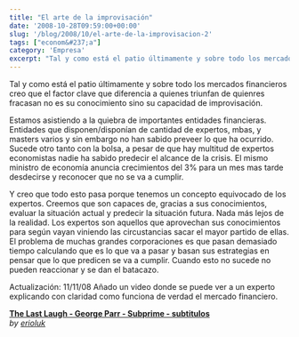 ```yaml
---
title: "El arte de la improvisación"
date: '2008-10-28T09:59:00+00:00'
slug: '/blog/2008/10/el-arte-de-la-improvisacion-2'
tags: ["econom&#237;a"]
category: 'Empresa'
excerpt: "Tal y como está el patio últimamente y sobre todo los mercados financieros creo que el factor clave que diferencia a quienes triunfan de quienres fracasan no es su conocimiento sino su capacidad de imp..."
---
```

Tal y como está el patio últimamente y sobre todo los mercados financieros creo que el factor clave que diferencia a quienes triunfan de quienres fracasan no es su conocimiento sino su capacidad de improvisación.

Estamos asistiendo a la quiebra de importantes entidades financieras. Entidades que disponen/disponían de cantidad de expertos, mbas, y masters varios y sin embargo no han sabido preveer lo que ha ocurrido. Sucede otro tanto con la bolsa, a pesar de que hay multitud de expertos economistas nadie ha sabido predecir el alcance de la crisis. El mismo ministro de economía anuncia crecimientos del 3% para un mes mas tarde desdecirse y reconocer que no se va a cumplir.

Y creo que todo esto pasa porque tenemos un concepto equivocado de los expertos. Creemos que son capaces de, gracias a sus conocimientos, evaluar la situación actual y predecir la situación futura. Nada más lejos de la realidad. Los expertos son aquellos que aprovechan sus conocimientos para según vayan viniendo las circustancias sacar el mayor partido de ellas. El problema de muchas grandes corporaciones es que pasan demasiado tiempo calculando que es lo que va a pasar y basan sus estrategias en pensar que lo que predicen se va a cumplir. Cuando esto no sucede no pueden reaccionar y se dan el batacazo.

Actualización: 11/11/08 Añado un video donde se puede ver a un experto explicando con claridad como funciona de verdad el mercado financiero.



**[The Last Laugh - George Parr - Subprime - subtitulos](http://www.dailymotion.com/swf/k6RTGW9iMlE4qGHSpY)**  
_by [erioluk](http://www.dailymotion.com/erioluk)_



